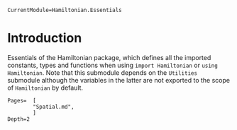 ```@meta
CurrentModule=Hamiltonian.Essentials
```

# Introduction

Essentials of the Hamiltonian package, which defines all the imported constants, types and functions when using `import Hamiltonian` or `using Hamiltonian`. Note that this submodule depends on the `Utilities` submodule although the variables in the latter are not exported to the scope of `Hamiltonian` by default.

```@contents
Pages=  [
        "Spatial.md",
        ]
Depth=2
```
